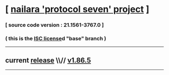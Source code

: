 
# [ [nailara 'protocol seven' project](http://nailara.network/) ]

### [ source code version : 21.1561-3767.0 ]

### ( this is the [ISC license](license)d "base" branch )
---
## current [release](https://github.com/nailara-technologies/protocol-7/releases) \\\\// [v1.86.5](https://github.com/nailara-technologies/protocol-7/releases/tag/v1.86.5)
---
